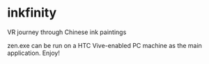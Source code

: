 # inkfinity
VR journey through Chinese ink paintings

zen.exe can be run on a HTC Vive-enabled PC machine as the main application. Enjoy!
